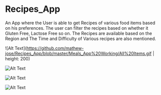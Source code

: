 # Recipes_App
An App where the User is able to get Recipes of various food items based on his preferences.  The user can filter the recipes based on whether it Gluten Free, Lactose Free so on. The Recipes are available based on the Region and The Time and Difficulty of Various recipes are also mentioned.

![Alt Text](https://github.com/mathew-jose/Recipes_App/blob/master/Meals_App%20Working/All%20Items.gif | height: 200)

![Alt Text](https://github.com/mathew-jose/Recipes_App/blob/master/Meals_App%20Working/Recipe%20Viewer.gif)

![Alt Text](https://github.com/mathew-jose/Recipes_App/blob/master/Meals_App%20Working/Favourites.gif)

![Alt Text](https://github.com/mathew-jose/Recipes_App/blob/master/Meals_App%20Working/Filters.gif)
